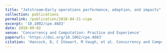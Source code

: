 ```yaml
---
title: "Jetstream—Early operations performance, adoption, and impacts"
collection: publications
permalink: /publication/2018-04-21-ccpe
excerpt: '10.1002/cpe.4683'
date: 2018-09-02
venue: 'Concurrency and Computation: Practice and Experience'
paperurl: 'https://doi.org/10.1002/cpe.4683'
citation: 'Hancock, D, C Stewart, M Vaugh, et al. Concurrency and Computation: Practice and Experience (2018). https://doi.org/10.1002/cpe.4683'
---
```

